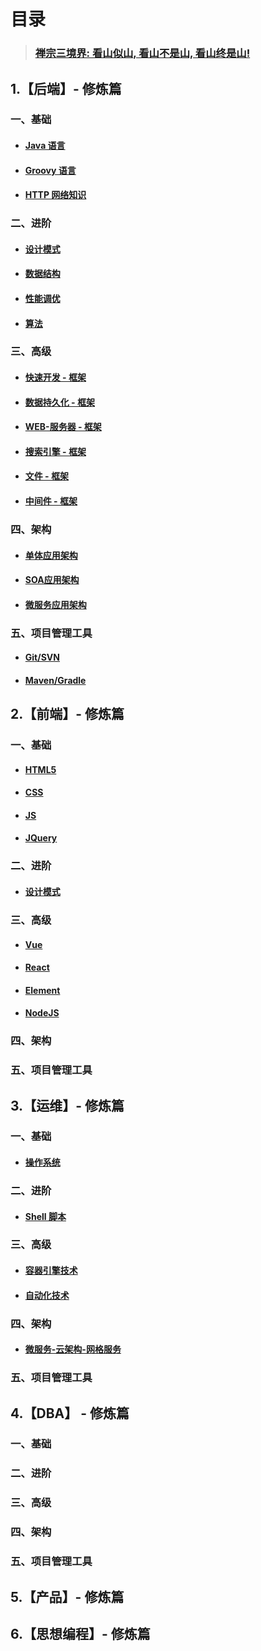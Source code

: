 # 目录

> ### [禅宗三境界: 看山似山, 看山不是山, 看山终是山!]()


## 1.【后端】- 修炼篇

### 一、基础

- #### [Java 语言]()
- #### [Groovy 语言](./docs/end/groovy/1-Groovy简介.md)
- #### [HTTP 网络知识]()

### 二、进阶

- #### [设计模式]() 
- #### [数据结构]() 
- #### [性能调优]() 
- #### [算法]() 

### 三、高级

- #### [快速开发 - 框架]() 
- #### [数据持久化 - 框架]()
- #### [WEB-服务器 - 框架]()
- #### [搜索引擎 - 框架]()
- #### [文件 - 框架]()
- #### [中间件 - 框架]()

### 四、架构

- #### [单体应用架构]()
- #### [SOA应用架构]()
- #### [微服务应用架构]()

### 五、项目管理工具

- #### [Git/SVN]()
- #### [Maven/Gradle]()


## 2.【前端】- 修炼篇

### 一、基础

- #### [HTML5]()
- #### [CSS]()
- #### [JS]()
- #### [JQuery]()

### 二、进阶

- #### [设计模式]()

### 三、高级

- #### [Vue]()
- #### [React]()
- #### [Element]()
- #### [NodeJS]()


### 四、架构

### 五、项目管理工具


## 3.【运维】- 修炼篇

### 一、基础

- #### [操作系统]()

### 二、进阶

- #### [Shell 脚本]()

### 三、高级

- #### [容器引擎技术](./docs/ops/docker/1-Docker入门.md)

- #### [自动化技术](./docs/ops/jenkins/pipeline/1-Pipeline流水线.md)

### 四、架构

- #### [微服务-云架构-网格服务]()

### 五、项目管理工具


## 4.【DBA】 - 修炼篇

### 一、基础
### 二、进阶
### 三、高级
### 四、架构
### 五、项目管理工具


## 5.【产品】- 修炼篇


## 6.【思想编程】- 修炼篇